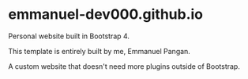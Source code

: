 # emmanuel-dev000.github.io

Personal website built in Bootstrap 4.

This template is entirely built by me, Emmanuel Pangan.

A custom website that doesn't need more plugins outside of Bootstrap.

